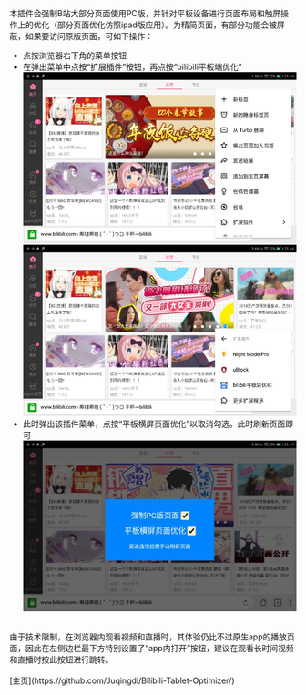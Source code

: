 本插件会强制B站大部分页面使用PC版，并针对平板设备进行页面布局和触屏操作上的优化（部分页面优化仿照ipad版应用）。为精简页面，有部分功能会被屏蔽，如果要访问原版页面，可如下操作：<br>
* 点按浏览器右下角的菜单按钮
* 在弹出菜单中点按“扩展插件”按钮，再点按“bilibili平板端优化” ![](/photos/设置-1.jpg) ![](/photos/设置-2.jpg)
* 此时弹出该插件菜单，点按“平板横屏页面优化”以取消勾选。此时刷新页面即可 ![](/photos/设置-3.jpg)
<br>
由于技术限制，在浏览器内观看视频和直播时，其体验仍比不过原生app的播放页面，因此在左侧边栏最下方特别设置了“app内打开”按钮，建议在观看长时间视频和直播时按此按钮进行跳转。<br>
<br>
[主页](https://github.com/Juqingdi/Bilibili-Tablet-Optimizer/)<br>